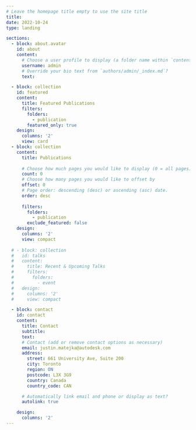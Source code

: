 ```yaml
---
# Leave the homepage title empty to use the site title
title:
date: 2022-10-24
type: landing

sections:
  - block: about.avatar
    id: about
    content:
      # Choose a user profile to display (a folder name within `content/authors/`)
      username: admin
      # Override your bio text from `authors/admin/_index.md`?
      text:

  - block: collection
    id: featured
    content:
      title: Featured Publications
      filters:
        folders:
          - publication
        featured_only: true
    design:
      columns: '2'
      view: card
  - block: collection
    content:
      title: Publications
      
      # Choose how much pages you would like to display (0 = all pages)
      count: 0
      # Choose how many pages you would like to offset by
      offset: 0
      # Page order: descending (desc) or ascending (asc) date.
      order: desc
      
      filters:
        folders:
          - publication
        exclude_featured: false
    design:
      columns: '2'
      view: compact
      
  # - block: collection
  #   id: talks
  #   content:
  #     title: Recent & Upcoming Talks
  #     filters:
  #       folders:
  #         - event
  #   design:
  #     columns: '2'
  #     view: compact

  - block: contact
    id: contact
    content:
      title: Contact
      subtitle:
      text:
      # Contact (add or remove contact options as necessary)
      email: justin.matejka@autodesk.com
      address:
        street: 661 University Ave, Suite 200
        city: Toronto
        region: ON
        postcode: L3X 3G9
        country: Canada
        country_code: CAN

      # Automatically link email and phone or display as text?
      autolink: true

    design:
      columns: '2'
---
```

